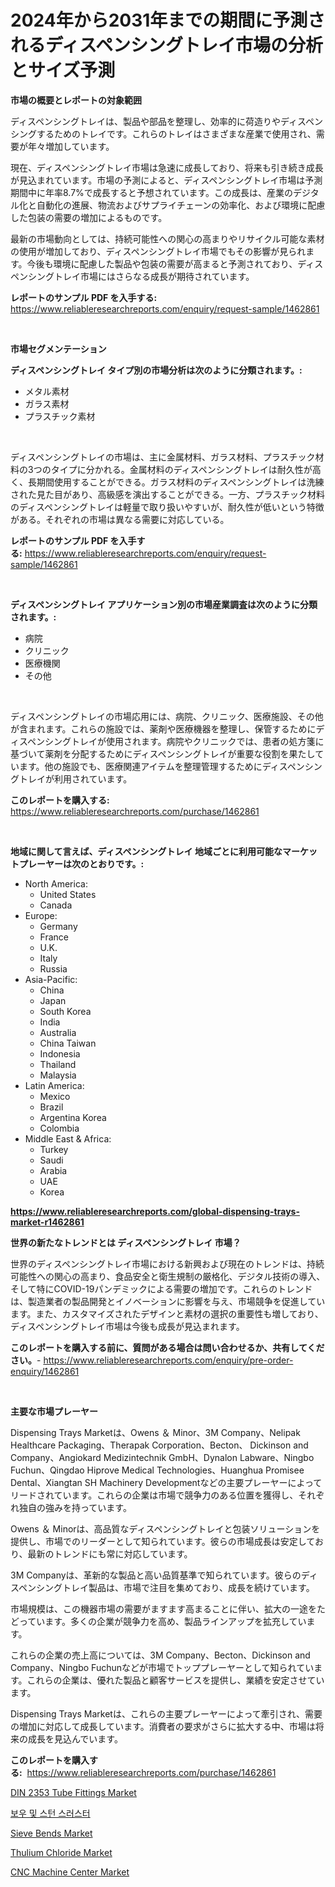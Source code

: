 <p><h1>2024年から2031年までの期間に予測されるディスペンシングトレイ市場の分析とサイズ予測</h1></p><p><strong>市場の概要とレポートの対象範囲</strong></p>
<p><p>ディスペンシングトレイは、製品や部品を整理し、効率的に荷造りやディスペンシングするためのトレイです。これらのトレイはさまざまな産業で使用され、需要が年々増加しています。 </p><p>現在、ディスペンシングトレイ市場は急速に成長しており、将来も引き続き成長が見込まれています。市場の予測によると、ディスペンシングトレイ市場は予測期間中に年率8.7%で成長すると予想されています。この成長は、産業のデジタル化と自動化の進展、物流およびサプライチェーンの効率化、および環境に配慮した包装の需要の増加によるものです。</p><p>最新の市場動向としては、持続可能性への関心の高まりやリサイクル可能な素材の使用が増加しており、ディスペンシングトレイ市場でもその影響が見られます。今後も環境に配慮した製品や包装の需要が高まると予測されており、ディスペンシングトレイ市場にはさらなる成長が期待されています。</p></p>
<p><strong>レポートのサンプル PDF を入手する:</strong> <a href="https://www.reliableresearchreports.com/enquiry/request-sample/1462861">https://www.reliableresearchreports.com/enquiry/request-sample/1462861</a></p>
<p>&nbsp;</p>
<p><strong>市場セグメンテーション</strong></p>
<p><strong>ディスペンシングトレイ タイプ別の市場分析は次のように分類されます。:</strong></p>
<p><ul><li>メタル素材</li><li>ガラス素材</li><li>プラスチック素材</li></ul></p>
<p>&nbsp;</p>
<p><p>ディスペンシングトレイの市場は、主に金属材料、ガラス材料、プラスチック材料の3つのタイプに分かれる。金属材料のディスペンシングトレイは耐久性が高く、長期間使用することができる。ガラス材料のディスペンシングトレイは洗練された見た目があり、高級感を演出することができる。一方、プラスチック材料のディスペンシングトレイは軽量で取り扱いやすいが、耐久性が低いという特徴がある。それぞれの市場は異なる需要に対応している。</p></p>
<p><strong>レポートのサンプル PDF を入手する:</strong>&nbsp;<a href="https://www.reliableresearchreports.com/enquiry/request-sample/1462861">https://www.reliableresearchreports.com/enquiry/request-sample/1462861</a></p>
<p>&nbsp;</p>
<p><strong> ディスペンシングトレイ アプリケーション別の市場産業調査は次のように分類されます。:</strong></p>
<p><ul><li>病院</li><li>クリニック</li><li>医療機関</li><li>その他</li></ul></p>
<p>&nbsp;</p>
<p><p>ディスペンシングトレイの市場応用には、病院、クリニック、医療施設、その他が含まれます。これらの施設では、薬剤や医療機器を整理し、保管するためにディスペンシングトレイが使用されます。病院やクリニックでは、患者の処方箋に基づいて薬剤を分配するためにディスペンシングトレイが重要な役割を果たしています。他の施設でも、医療関連アイテムを整理管理するためにディスペンシングトレイが利用されています。</p></p>
<p><strong>このレポートを購入する:</strong>&nbsp; <a href="https://www.reliableresearchreports.com/purchase/1462861">https://www.reliableresearchreports.com/purchase/1462861</a></p>
<p>&nbsp;</p>
<p><strong>地域に関して言えば、ディスペンシングトレイ 地域ごとに利用可能なマーケットプレーヤーは次のとおりです。:</strong></p>
<p><ul>
    <li>
        North America:
        <ul>
            <li>United States</li>
            <li>Canada</li>
        </ul>
    </li>
    <li>
        Europe:
        <ul>
            <li>Germany</li>
            <li>France</li>
            <li>U.K.</li>
            <li>Italy</li>
            <li>Russia</li>
        </ul>
    </li>
    <li>
        Asia-Pacific:
        <ul>
            <li>China</li>
            <li>Japan</li>
            <li>South Korea</li>
            <li>India</li>
            <li>Australia</li>
            <li>China Taiwan</li>
            <li>Indonesia</li>
            <li>Thailand</li>
            <li>Malaysia</li>
        </ul>
    </li>
    <li>
        Latin America:
        <ul>
            <li>Mexico</li>
            <li>Brazil</li>
            <li>Argentina Korea</li>
            <li>Colombia</li>
        </ul>
    </li>
    <li>
        Middle East & Africa:
        <ul>
            <li>Turkey</li>
            <li>Saudi</li>
            <li>Arabia</li>
            <li>UAE</li>
            <li>Korea</li>
        </ul>
    </li>
    </ul></p>
<p><strong><a href="https://www.reliableresearchreports.com/global-dispensing-trays-market-r1462861">https://www.reliableresearchreports.com/global-dispensing-trays-market-r1462861</a></strong>&nbsp;</p>
<p><strong>世界の新たなトレンドとは ディスペンシングトレイ 市場？</strong></p>
<p><p>世界のディスペンシングトレイ市場における新興および現在のトレンドは、持続可能性への関心の高まり、食品安全と衛生規制の厳格化、デジタル技術の導入、そして特にCOVID-19パンデミックによる需要の増加です。これらのトレンドは、製造業者の製品開発とイノベーションに影響を与え、市場競争を促進しています。また、カスタマイズされたデザインと素材の選択の重要性も増しており、ディスペンシングトレイ市場は今後も成長が見込まれます。</p></p>
<p><strong>このレポートを購入する前に、質問がある場合は問い合わせるか、共有してください。</strong>- <a href="https://www.reliableresearchreports.com/enquiry/pre-order-enquiry/1462861">https://www.reliableresearchreports.com/enquiry/pre-order-enquiry/1462861</a></p>
<p>&nbsp;</p>
<p><strong>主要な市場プレーヤー</strong></p>
<p><p>Dispensing Trays Marketは、Owens ＆ Minor、3M Company、Nelipak Healthcare Packaging、Therapak Corporation、Becton、 Dickinson and Company、Angiokard Medizintechnik GmbH、Dynalon Labware、Ningbo Fuchun、Qingdao Hiprove Medical Technologies、Huanghua Promisee Dental、Xiangtan SH Machinery Developmentなどの主要プレーヤーによってリードされています。これらの企業は市場で競争力のある位置を獲得し、それぞれ独自の強みを持っています。</p><p>Owens ＆ Minorは、高品質なディスペンシングトレイと包装ソリューションを提供し、市場でのリーダーとして知られています。彼らの市場成長は安定しており、最新のトレンドにも常に対応しています。</p><p>3M Companyは、革新的な製品と高い品質基準で知られています。彼らのディスペンシングトレイ製品は、市場で注目を集めており、成長を続けています。</p><p>市場規模は、この機器市場の需要がますます高まることに伴い、拡大の一途をたどっています。多くの企業が競争力を高め、製品ラインアップを拡充しています。</p><p>これらの企業の売上高については、3M Company、Becton、Dickinson and Company、Ningbo Fuchunなどが市場でトッププレーヤーとして知られています。これらの企業は、優れた製品と顧客サービスを提供し、業績を安定させています。</p><p>Dispensing Trays Marketは、これらの主要プレーヤーによって牽引され、需要の増加に対応して成長しています。消費者の要求がさらに拡大する中、市場は将来の成長を見込んでいます。</p></p>
<p><strong>このレポートを購入する:</strong>&nbsp;&nbsp;<a href="https://www.reliableresearchreports.com/purchase/1462861">https://www.reliableresearchreports.com/purchase/1462861</a></p>
<p><p><a href="https://github.com/lylyparadise/Market-Research-Report-List-2/blob/main/din-2353-tube-fittings-market.md">DIN 2353 Tube Fittings Market</a></p><p><a href="https://github.com/vsap75a286l/Market-Research-Report-List-1/blob/main/523088627995.md">보우 및 스턴 스러스터</a></p><p><a href="https://view.publitas.com/reportprime-1/sieve-bends-market-analysis-its-cagr-market-segmentation-and-global-industry-overview/">Sieve Bends Market</a></p><p><a href="https://issuu.com/reportprime-2/docs/thulium-chloride-market-size-2030.pptx">Thulium Chloride Market</a></p><p><a href="https://zircon-bluebell-299.notion.site/CNC-Machine-Center-Market-Size-Reveals-the-Best-Marketing-Channels-In-Global-Industry-3b34a5327d844573ba49c8e908d90c65">CNC Machine Center Market</a></p></p>